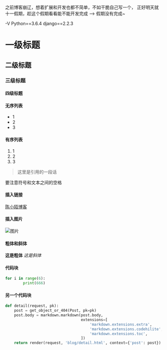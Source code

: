 
之前博客崩辽，想着扩展和开发也都不简单，不如干脆自己写一个，
正好明天就十一假期，趁这个假期看看能不能开发完成  --> 假期没有完成~

-V
Python==3.6.4
django==2.2.3

# 一级标题
## 二级标题
### 三级标题
#### 四级标题

#### 无序列表
* 1
* 2
* 3

#### 有序列表
1. 1
2. 2
3. 3

> 这里是引用的一段话

要注意符号和文本之间的空格

#### 插入链接
[陈小陌博客](http://www.mylwx.cn)



#### 插入图片
![图片](https://cdn.sspai.com/attachment/origin/2014/04/15/69495.jpg?imageView2/2/w/1120/q/90/interlace/1/ignore-error/1)

#### 粗体和斜体
**这是粗体**
*这是斜体*

#### 代码块
``` python
for i in range(6):
        print(666)
```

#### 另一个代码块

``` python
def detail(request, pk):
    post = get_object_or_404(Post, pk=pk)
    post.body = markdown.markdown(post.body,
                                  extensions=[
                                      'markdown.extensions.extra',
                                      'markdown.extensions.codehilite',
                                      'markdown.extensions.toc',
                                  ])
    return render(request, 'blog/detail.html', context={'post': post})
```